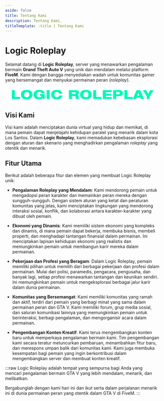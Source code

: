 ```yaml
---
aside: false
title: Tentang Kami
description: Tentang Kami.
titleTemplate: :title | Tentang Kami
---
```


# Logic Roleplay

Selamat datang di **Logic Roleplay**, server yang menawarkan pengalaman bermain **Grand Theft Auto V** yang unik dan mendalam melalui platform **FiveM**. Kami dengan bangga menyediakan wadah untuk komunitas gamer yang bersemangat dan menyukai permainan peran (*roleplay*).

![](/image/logo/logic-text.png)

## Visi Kami

Visi kami adalah menciptakan dunia virtual yang hidup dan memikat, di mana pemain dapat menjelajahi kehidupan paralel yang menarik dalam kota Los Santos. Dalam **Logic Roleplay**, kami memadukan kebebasan eksplorasi dengan aturan dan skenario yang menghadirkan pengalaman *roleplay* yang otentik dan menarik.

## Fitur Utama

Berikut adalah beberapa fitur dan elemen yang membuat Logic Roleplay unik:

- **Pengalaman Roleplay yang Mendalam**: Kami mendorong pemain untuk mengadopsi peran karakter dan memainkan peran mereka dengan sungguh-sungguh. Dengan sistem aturan yang ketat dan peraturan komunitas yang jelas, kami menciptakan lingkungan yang mendorong interaksi sosial, konflik, dan kolaborasi antara karakter-karakter yang dibuat oleh pemain.

- **Ekonomi yang Dinamis**: Kami memiliki sistem ekonomi yang kompleks dan dinamis, di mana pemain dapat bekerja, membuka bisnis, membeli properti, dan menghadapi tantangan finansial dalam permainan. Ini menciptakan lapisan kehidupan ekonomi yang realistis dan memungkinkan pemain untuk membangun karir mereka dalam permainan.

- **Pekerjaan dan Profesi yang Beragam**: Dalam Logic Roleplay, pemain memiliki pilihan untuk memilih dari berbagai pekerjaan dan profesi dalam permainan. Mulai dari polisi, paramedis, pengacara, pengusaha, dan banyak lagi, setiap profesi menawarkan tantangan dan keunikan sendiri. Ini memungkinkan pemain untuk mengeksplorasi berbagai jalur karir dalam dunia permainan.

- **Komunitas yang Bersemangat**: Kami memiliki komunitas yang ramah dan aktif, terdiri dari pemain yang berbagi minat yang sama dalam permainan peran dan GTA V. Kami memiliki forum, grup media sosial, dan saluran komunikasi lainnya yang memungkinkan pemain untuk berinteraksi, berbagi pengalaman, dan mengorganisir acara dalam permainan.

- **Pengembangan Konten Kreatif**: Kami terus mengembangkan konten baru untuk memperkaya pengalaman bermain kami. Tim pengembangan kami secara teratur meluncurkan pembaruan, menambahkan fitur baru, dan merespons umpan balik dari komunitas kami. Kami juga membuka kesempatan bagi pemain yang ingin berkontribusi dalam mengembangkan server dan membuat konten kreatif.

:::raw
Logic Roleplay adalah tempat yang sempurna bagi Anda yang mencari pengalaman bermain GTA V yang lebih mendalam, menarik, dan melibatkan.

Bergabunglah dengan kami hari ini dan ikut serta dalam perjalanan menarik ini di dunia permainan peran yang otentik dalam GTA V di FiveM.
:::

